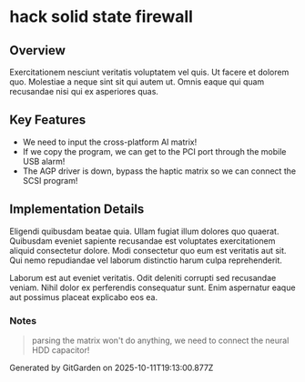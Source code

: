 # hack solid state firewall

## Overview
Exercitationem nesciunt veritatis voluptatem vel quis. Ut facere et dolorem quo. Molestiae a neque sint sit qui autem ut. Omnis eaque qui quam recusandae nisi qui ex asperiores quas.

## Key Features
- We need to input the cross-platform AI matrix!
- If we copy the program, we can get to the PCI port through the mobile USB alarm!
- The AGP driver is down, bypass the haptic matrix so we can connect the SCSI program!

## Implementation Details
Eligendi quibusdam beatae quia. Ullam fugiat illum dolores quo quaerat. Quibusdam eveniet sapiente recusandae est voluptates exercitationem aliquid consectetur dolore. Modi consectetur quo eum est veritatis aut sit. Qui nemo repudiandae vel laborum distinctio harum culpa reprehenderit.
 Laborum est aut eveniet veritatis. Odit deleniti corrupti sed recusandae veniam. Nihil dolor ex perferendis consequatur sunt. Enim aspernatur eaque aut possimus placeat explicabo eos ea.

### Notes
> parsing the matrix won't do anything, we need to connect the neural HDD capacitor!

Generated by GitGarden on 2025-10-11T19:13:00.877Z